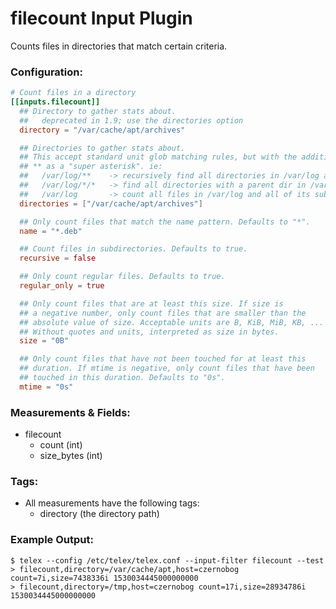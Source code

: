 # filecount Input Plugin

Counts files in directories that match certain criteria.

### Configuration:

```toml
# Count files in a directory
[[inputs.filecount]]
  ## Directory to gather stats about.
  ##   deprecated in 1.9; use the directories option
  directory = "/var/cache/apt/archives"

  ## Directories to gather stats about.
  ## This accept standard unit glob matching rules, but with the addition of
  ## ** as a "super asterisk". ie:
  ##   /var/log/**    -> recursively find all directories in /var/log and count files in each directories
  ##   /var/log/*/*   -> find all directories with a parent dir in /var/log and count files in each directories
  ##   /var/log       -> count all files in /var/log and all of its subdirectories
  directories = ["/var/cache/apt/archives"]

  ## Only count files that match the name pattern. Defaults to "*".
  name = "*.deb"

  ## Count files in subdirectories. Defaults to true.
  recursive = false

  ## Only count regular files. Defaults to true.
  regular_only = true

  ## Only count files that are at least this size. If size is
  ## a negative number, only count files that are smaller than the
  ## absolute value of size. Acceptable units are B, KiB, MiB, KB, ...
  ## Without quotes and units, interpreted as size in bytes.
  size = "0B"

  ## Only count files that have not been touched for at least this
  ## duration. If mtime is negative, only count files that have been
  ## touched in this duration. Defaults to "0s".
  mtime = "0s"
```

### Measurements & Fields:

- filecount
    - count (int)
    - size_bytes (int)

### Tags:

- All measurements have the following tags:
    - directory (the directory path)

### Example Output:

```
$ telex --config /etc/telex/telex.conf --input-filter filecount --test
> filecount,directory=/var/cache/apt,host=czernobog count=7i,size=7438336i 1530034445000000000
> filecount,directory=/tmp,host=czernobog count=17i,size=28934786i 1530034445000000000
```
